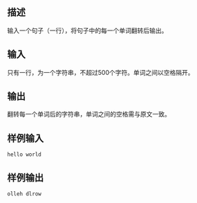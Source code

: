 ## 描述


输入一个句子（一行），将句子中的每一个单词翻转后输出。

## 输入


只有一行，为一个字符串，不超过500个字符。单词之间以空格隔开。

## 输出


翻转每一个单词后的字符串，单词之间的空格需与原文一致。

## 样例输入


```
hello world
```


## 样例输出


```
olleh dlrow
```


